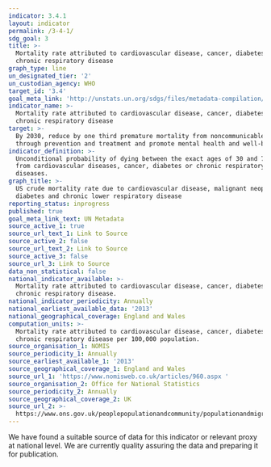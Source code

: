 ```yaml
---
indicator: 3.4.1
layout: indicator
permalink: /3-4-1/
sdg_goal: 3
title: >-
  Mortality rate attributed to cardiovascular disease, cancer, diabetes or
  chronic respiratory disease
graph_type: line
un_designated_tier: '2'
un_custodian_agency: WHO
target_id: '3.4'
goal_meta_link: 'http://unstats.un.org/sdgs/files/metadata-compilation/Metadata-Goal-3.pdf'
indicator_name: >-
  Mortality rate attributed to cardiovascular disease, cancer, diabetes or
  chronic respiratory disease
target: >-
  By 2030, reduce by one third premature mortality from noncommunicable diseases
  through prevention and treatment and promote mental health and well-being.
indicator_definition: >-
  Unconditional probability of dying between the exact ages of 30 and 70 years
  from cardiovascular diseases, cancer, diabetes or chronic respiratory
  diseases.
graph_title: >-
  US crude mortality rate due to cardiovascular disease, malignant neoplasms,
  diabetes and chronic lower respiratory disease
reporting_status: inprogress
published: true
goal_meta_link_text: UN Metadata
source_active_1: true
source_url_text_1: Link to Source
source_active_2: false
source_url_text_2: Link to Source
source_active_3: false
source_url_3: Link to Source
data_non_statistical: false
national_indicator_available: >-
  Mortality rate attributed to cardiovascular disease, cancer, diabetes or
  chronic respiratory disease.
national_indicator_periodicity: Annually
national_earliest_available_data: '2013'
national_geographical_coverage: England and Wales
computation_units: >-
  Mortality rate attributed to cardiovascular disease, cancer, diabetes or
  chronic respiratory disease per 100,000 population. 
source_organisation_1: NOMIS
source_periodicity_1: Annually
source_earliest_available_1: '2013'
source_geographical_coverage_1: England and Wales
source_url_1: 'https://www.nomisweb.co.uk/articles/960.aspx '
source_organisation_2: Office for National Statistics
source_periodicity_2: Annually
source_geographical_coverage_2: UK
source_url_2: >-
  https://www.ons.gov.uk/peoplepopulationandcommunity/populationandmigration/populationestimates/datasets/populationestimatesforukenglandandwalesscotlandandnorthernireland
---
```


We have found a suitable source of data for this indicator or relevant proxy at national level. We are currently quality assuring the data and preparing it for publication.

